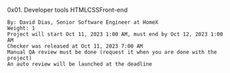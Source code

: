 0x01. Developer tools
HTMLCSSFront-end

    By: David Dias, Senior Software Engineer at HomeX
    Weight: 1
    Project will start Oct 11, 2023 1:00 AM, must end by Oct 12, 2023 1:00 AM
    Checker was released at Oct 11, 2023 7:00 AM
    Manual QA review must be done (request it when you are done with the project)
    An auto review will be launched at the deadline
